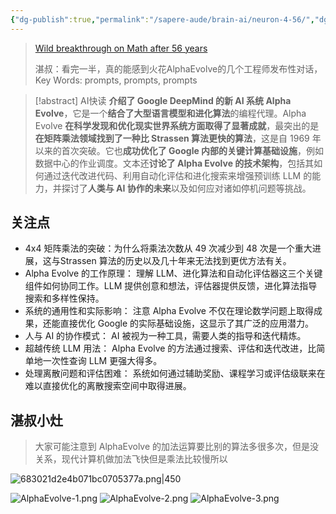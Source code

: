 ```yaml
---
{"dg-publish":true,"permalink":"/sapere-aude/brain-ai/neuron-4-56/","dgPassFrontmatter":true}
---
```


> [Wild breakthrough on Math after 56 years](https://www.youtube.com/watch?v=vC9nAosXrJw&t=1888s)
> 
> 湛叔：看完一半，真的能感到火花AlphaEvolve的几个工程师发布性对话，Key Words: prompts, prompts, prompts

> [!abstract] AI快读
> **介绍了 Google DeepMind 的新 AI 系统 Alpha Evolve**，它是一个**结合了大型语言模型和进化算法**的编程代理。Alpha Evolve **在科学发现和优化现实世界系统方面取得了显著成就**，最突出的是**在矩阵乘法领域找到了一种比 Strassen 算法更快的算法**，这是自 1969 年以来的首次突破。它也**成功优化了 Google 内部的关键计算基础设施**，例如数据中心的作业调度。文本还**讨论了 Alpha Evolve 的技术架构**，包括其如何通过迭代改进代码、利用自动化评估和进化搜索来增强预训练 LLM 的能力，并探讨了**人类与 AI 协作的未来**以及如何应对诸如停机问题等挑战。


## 关注点

- 4x4 矩阵乘法的突破：为什么将乘法次数从 49 次减少到 48 次是一个重大进展，这与Strassen 算法的历史以及几十年来无法找到更优方法有关。
- Alpha Evolve 的工作原理： 理解 LLM、进化算法和自动化评估器这三个关键组件如何协同工作。LLM 提供创意和想法，评估器提供反馈，进化算法指导搜索和多样性保持。
- 系统的通用性和实际影响： 注意 Alpha Evolve 不仅在理论数学问题上取得成果，还能直接优化 Google 的实际基础设施，这显示了其广泛的应用潜力。
- 人与 AI 的协作模式： AI 被视为一种工具，需要人类的指导和迭代精炼。
- 超越传统 LLM 用法： Alpha Evolve 的方法通过搜索、评估和迭代改进，比简单地一次性查询 LLM 更强大得多。
- 处理离散问题和评估困难： 系统如何通过辅助奖励、课程学习或评估级联来在难以直接优化的离散搜索空间中取得进展。

## 湛叔小灶

> 大家可能注意到 AlphaEvolve 的加法运算要比别的算法多很多次，但是没关系，现代计算机做加法飞快但是乘法比较慢所以

![683021d2e4b071bc0705377a.png|450](/img/user/TARDIS/Assets/2025/683021d2e4b071bc0705377a.png)

![AlphaEvolve-1.png](/img/user/TARDIS/Assets/2025/AlphaEvolve-1.png)
![AlphaEvolve-2.png](/img/user/TARDIS/Assets/2025/AlphaEvolve-2.png)
![AlphaEvolve-3.png](/img/user/TARDIS/Assets/2025/AlphaEvolve-3.png)
